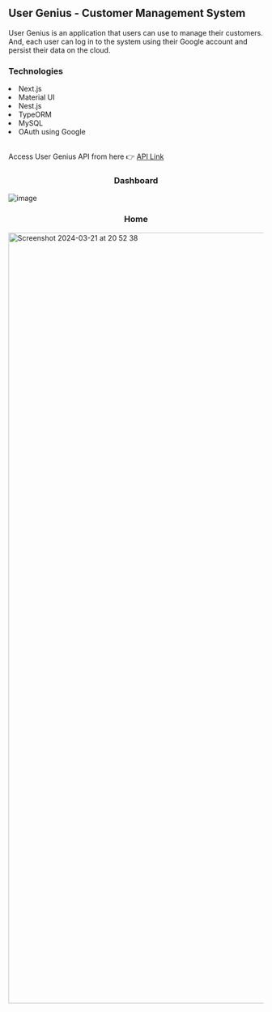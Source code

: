 ## User Genius - Customer Management System
<p>User Genius is an application that users can use to manage their customers. And, each user can log in to the system using their Google account and persist their data on the cloud.</p>


<div >
  <div>
    <h3>Technologies</h3>
    <li>Next.js</li>
    <li>Material UI</li>
    <li>Nest.js</li>
    <li>TypeORM</li>
    <li>MySQL</li>
    <li>OAuth using Google</li>
  </div>
</div>

<br>

Access User Genius API from here 👉
[API Link](https://github.com/kumuduwije/user-genius-api)


<h3 align="center">Dashboard</h3>

![image](https://github.com/kumuduwije/nextjs-user-genius/assets/54832037/3d1aad36-b204-4056-9697-79c893839712)


<h3 align="center">Home</h3>

<img width="1522" alt="Screenshot 2024-03-21 at 20 52 38" src="https://github.com/kumuduwije/nextjs-user-genius/assets/54832037/d28965fb-3cf0-4ab6-b532-03d2ec4ae144">




